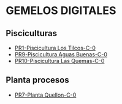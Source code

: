 # GEMELOS DIGITALES

## Pisciculturas

  - [PR1-Piscicultura Los Tilcos-C-0](https://storage.net-fs.com/hosting/8065386/4/index.htm)
  - [PR9-Piscicultura Aguas Buenas-C-0](https://storage.net-fs.com/hosting/8065386/6/index.htm)
  - [PR10-Piscicultura Las Quemas-C-0](https://storage.net-fs.com/hosting/8065386/5/index.htm)



## Planta procesos

  - [PR7-Planta Quellon-C-0](https://storage.net-fs.com/hosting/8065386/7/index.htm)

